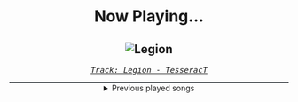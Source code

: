 <div align="center"> 
<h1>Now Playing...</h1>

![Legion](https://i.scdn.co/image/ab67616d00001e02286f56ca431cfc1e17d8ab9c)
--
_<samp><a href="https://open.spotify.com/track/4gHIRlbHfLKLMThA0beE5h">Track: Legion - TesseracT</a></samp>_

<div style="border: 1px #4B5054 solid"></div>
<details>
  <summary>
    Previous played songs
  </summary>
  <table>
    <thead>
      <tr>
        <th>
          Artist
        </th>
        <th>
          Song
        </th>
        <th>
          Link
        </th>
      </tr>
    </thead>
    <tbody>
      <tr><td>TesseracT</td><td>Legion</td><td><a href="https://open.spotify.com/track/4gHIRlbHfLKLMThA0beE5h">https://open.spotify.com/track/4gHIRlbHfLKLMThA0beE5h</a></td></tr><tr><td>TesseracT</td><td>Legion</td><td><a href="https://open.spotify.com/track/4gHIRlbHfLKLMThA0beE5h">https://open.spotify.com/track/4gHIRlbHfLKLMThA0beE5h</a></td></tr><tr><td>TesseracT</td><td>Legion</td><td><a href="https://open.spotify.com/track/4gHIRlbHfLKLMThA0beE5h">https://open.spotify.com/track/4gHIRlbHfLKLMThA0beE5h</a></td></tr><tr><td>TesseracT</td><td>Legion</td><td><a href="https://open.spotify.com/track/4gHIRlbHfLKLMThA0beE5h">https://open.spotify.com/track/4gHIRlbHfLKLMThA0beE5h</a></td></tr><tr><td>TesseracT</td><td>Legion</td><td><a href="https://open.spotify.com/track/4gHIRlbHfLKLMThA0beE5h">https://open.spotify.com/track/4gHIRlbHfLKLMThA0beE5h</a></td></tr><tr><td>TesseracT</td><td>Legion</td><td><a href="https://open.spotify.com/track/4gHIRlbHfLKLMThA0beE5h">https://open.spotify.com/track/4gHIRlbHfLKLMThA0beE5h</a></td></tr><tr><td>Lionheart</td><td>Burn</td><td><a href="https://open.spotify.com/track/2cCjbc8VbivVi2b0OqPfFU">https://open.spotify.com/track/2cCjbc8VbivVi2b0OqPfFU</a></td></tr><tr><td>Cattle Decapitation</td><td>Bring Back the Plague</td><td><a href="https://open.spotify.com/track/71Xt6VYnf3wMkIumZNd5xz">https://open.spotify.com/track/71Xt6VYnf3wMkIumZNd5xz</a></td></tr><tr><td>TesseracT</td><td>War of Being</td><td><a href="https://open.spotify.com/track/0vdffbHjc0qSOOoI2d71OP">https://open.spotify.com/track/0vdffbHjc0qSOOoI2d71OP</a></td></tr><tr><td>TesseracT</td><td>The Grey</td><td><a href="https://open.spotify.com/track/7L3xFgVUkjFcTtSQaD0vfe">https://open.spotify.com/track/7L3xFgVUkjFcTtSQaD0vfe</a></td></tr><tr><td>TesseracT</td><td>Legion</td><td><a href="https://open.spotify.com/track/4gHIRlbHfLKLMThA0beE5h">https://open.spotify.com/track/4gHIRlbHfLKLMThA0beE5h</a></td></tr><tr><td>Bury Tomorrow</td><td>Black Flame - Single Edit</td><td><a href="https://open.spotify.com/track/6REc2Tq4G2RW5zKXtusTLF">https://open.spotify.com/track/6REc2Tq4G2RW5zKXtusTLF</a></td></tr><tr><td>NF</td><td>Returns</td><td><a href="https://open.spotify.com/track/2uEuo87JC9tc1dzmPUtOxj">https://open.spotify.com/track/2uEuo87JC9tc1dzmPUtOxj</a></td></tr><tr><td>Tech N9ne Collabos</td><td>Make Waves</td><td><a href="https://open.spotify.com/track/4YxWhVUZ8qVNMtYA96llWy">https://open.spotify.com/track/4YxWhVUZ8qVNMtYA96llWy</a></td></tr><tr><td>Disturbed</td><td>The Vengeful One</td><td><a href="https://open.spotify.com/track/3jjU4Pky1ja5J1onU6ei4T">https://open.spotify.com/track/3jjU4Pky1ja5J1onU6ei4T</a></td></tr><tr><td>Bury Tomorrow</td><td>Glasswalk</td><td><a href="https://open.spotify.com/track/5Blmk6OZz1o9z0h10IQBuT">https://open.spotify.com/track/5Blmk6OZz1o9z0h10IQBuT</a></td></tr><tr><td>Honey Revenge</td><td>Airhead</td><td><a href="https://open.spotify.com/track/3Gsn1htwAx5KGY8SRjtIfs">https://open.spotify.com/track/3Gsn1htwAx5KGY8SRjtIfs</a></td></tr><tr><td>Honey Revenge</td><td>Airhead</td><td><a href="https://open.spotify.com/track/3Gsn1htwAx5KGY8SRjtIfs">https://open.spotify.com/track/3Gsn1htwAx5KGY8SRjtIfs</a></td></tr><tr><td>The Algorithm</td><td>double data rate synchronous dynamic random access memory</td><td><a href="https://open.spotify.com/track/3LEihnc2Vjgjxy1HRO9Fzg">https://open.spotify.com/track/3LEihnc2Vjgjxy1HRO9Fzg</a></td></tr><tr><td>Thy Art Is Murder</td><td>Holy War</td><td><a href="https://open.spotify.com/track/74SPa1RfRjNh0jj9BYuPxI">https://open.spotify.com/track/74SPa1RfRjNh0jj9BYuPxI</a></td></tr>
    </tbody>
  </table>
</details>

</div>
